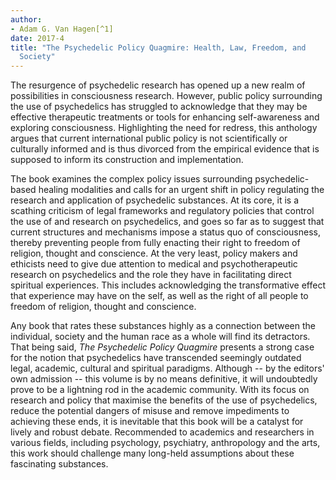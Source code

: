 ```yaml
---
author:
- Adam G. Van Hagen[^1]
date: 2017-4
title: "The Psychedelic Policy Quagmire: Health, Law, Freedom, and
  Society"
---
```


The resurgence of psychedelic research has opened up a new realm of
possibilities in consciousness research. However, public policy
surrounding the use of psychedelics has struggled to acknowledge that
they may be effective therapeutic treatments or tools for enhancing
self-awareness and exploring consciousness. Highlighting the need for
redress, this anthology argues that current international public policy
is not scientifically or culturally informed and is thus divorced from
the empirical evidence that is supposed to inform its construction and
implementation.

The book examines the complex policy issues surrounding
psychedelic-based healing modalities and calls for an urgent shift in
policy regulating the research and application of psychedelic
substances. At its core, it is a scathing criticism of legal frameworks
and regulatory policies that control the use of and research on
psychedelics, and goes so far as to suggest that current structures and
mechanisms impose a status quo of consciousness, thereby preventing
people from fully enacting their right to freedom of religion, thought
and conscience. At the very least, policy makers and ethicists need to
give due attention to medical and psychotherapeutic research on
psychedelics and the role they have in facilitating direct spiritual
experiences. This includes acknowledging the transformative effect that
experience may have on the self, as well as the right of all people to
freedom of religion, thought and conscience.

Any book that rates these substances highly as a connection between the
individual, society and the human race as a whole will find its
detractors. That being said, *The Psychedelic Policy Quagmire* presents
a strong case for the notion that psychedelics have transcended
seemingly outdated legal, academic, cultural and spiritual paradigms.
Although -- by the editors\' own admission -- this volume is by no means
definitive, it will undoubtedly prove to be a lightning rod in the
academic community. With its focus on research and policy that maximise
the benefits of the use of psychedelics, reduce the potential dangers of
misuse and remove impediments to achieving these ends, it is inevitable
that this book will be a catalyst for lively and robust debate.
Recommended to academics and researchers in various fields, including
psychology, psychiatry, anthropology and the arts, this work should
challenge many long-held assumptions about these fascinating substances.

[^1]: **Adam G. Van Hagen**, Harm reduction coordinator, Afrikaburn
    Sanctuary Community of practice, Cape Town, South Africa; email:
    <adam.van.h@gmail.com>
